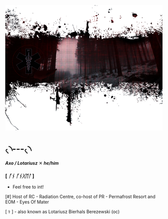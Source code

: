 

![](obraz_2025-06-09_143442980.png)


# ৻৲---৻৲

***Axo / Lotariusz*** ✕ ***he/him***

### [ *ᚪᚾ  ᚪᚾᚷᛖᛚ* ]
- Feel free to int! 

[#] Host of RC - Radiation Centre, co-host of PR - Permafrost Resort and EOM - Eyes Of Mater

 [ ⚕️ ] - also known as Lotariusz Bierhals Berezewski (oc) 

